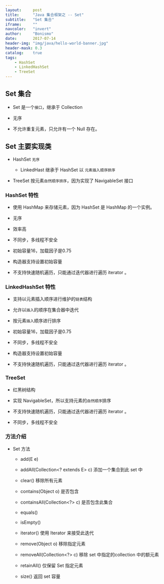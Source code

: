 ```yaml
---
layout:     post
title:      "Java 集合框架之 -- Set"
subtitle:   "Set 集合"
iframe:     ""
navcolor:   "invert"
author:     "Bonismo"
date:       2017-07-14
header-img: "img/java/hello-world-banner.jpg"
header-mask: 0.3
catalog:    true
tags:
    - HashSet
    - LinkedHashSet
    - TreeSet
---
```


## Set 集合

- Set 是一个`接口`，继承于 Collection

- 无序

- 不允许重复元素，只允许有一个 Null 存在。

## Set 主要实现类

- HashSet `无序`

    - LinkedHast 继承于 HashSet 以 `元素插入顺序排序`

- TreeSet 按元素`自然顺序排序`，因为实现了 NavigableSet 接口


### HashSet 特性

- 使用 HashMap 来存储元素，因为 HashSet 是 HashMap 的一个实例。

- 无序

- 效率高

- 不同步，多线程不安全

- 初始容量16，加载因子是0.75

- 构造器支持设置初始容量

- 不支持快速随机遍历，只能通过迭代器进行遍历 iterator 。

### LinkedHashSet 特性

- 支持以元素插入顺序进行维护的`链表`结构

- 允许以`插入`的顺序在集合器中迭代

- 按元素`插入`顺序进行排序

- 初始容量16，加载因子是0.75

- 不同步，多线程不安全

- 构造器支持设置初始容量

- 不支持快速随机遍历，只能通过迭代器进行遍历 iterator 。

### TreeSet

- 红黑树结构

- 实现 NavigableSet，所以支持元素的`自然顺序`排序

- 不支持快速随机遍历，只能通过迭代器进行遍历 iterator 。

- 不同步，多线程不安全


### 方法介绍

- Set 方法

    - add(E e)

    - addAll(Collection<? extends E> c) 添加一个集合到此 set 中

    - clear() 移除所有元素

    - contains(Object o) 是否包含

    - containsAll(Collection<?> c) 是否包含此集合

    - equals()

    - isEmpty()

    - iterator() 使用 Iterator 来接受此迭代

    - remove(Object o)  移除指定元素

    - removeAll(Collection<?> c) 移除 set 中指定的collection 中的额元素

    - retainAll() 仅保留 Set 指定元素

    - size() 返回 set 容量

